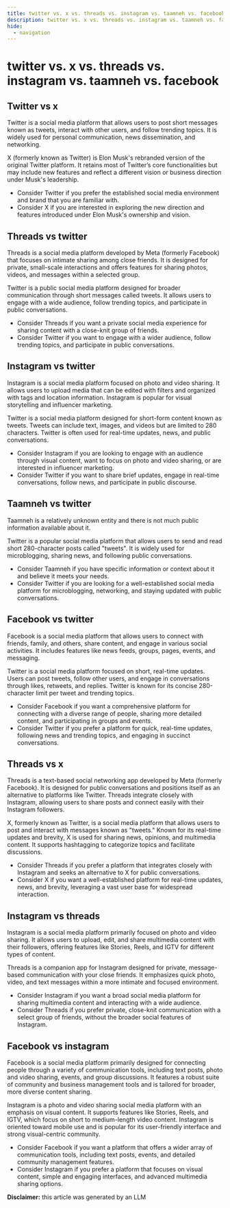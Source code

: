 ```yaml
---
title: twitter vs. x vs. threads vs. instagram vs. taamneh vs. facebook
description: twitter vs. x vs. threads vs. instagram vs. taamneh vs. facebook
hide:
  - navigation
---
```

# twitter vs. x vs. threads vs. instagram vs. taamneh vs. facebook

## Twitter vs x

Twitter is a social media platform that allows users to post short messages known as tweets, interact with other users, and follow trending topics. It is widely used for personal communication, news dissemination, and networking.

X (formerly known as Twitter) is Elon Musk's rebranded version of the original Twitter platform. It retains most of Twitter’s core functionalities but may include new features and reflect a different vision or business direction under Musk's leadership.

- Consider Twitter if you prefer the established social media environment and brand that you are familiar with.
- Consider X if you are interested in exploring the new direction and features introduced under Elon Musk's ownership and vision.


## Threads vs twitter

Threads is a social media platform developed by Meta (formerly Facebook) that focuses on intimate sharing among close friends. It is designed for private, small-scale interactions and offers features for sharing photos, videos, and messages within a selected group.

Twitter is a public social media platform designed for broader communication through short messages called tweets. It allows users to engage with a wide audience, follow trending topics, and participate in public conversations.

- Consider Threads if you want a private social media experience for sharing content with a close-knit group of friends.
- Consider Twitter if you want to engage with a wider audience, follow trending topics, and participate in public conversations.


## Instagram vs twitter

Instagram is a social media platform focused on photo and video sharing. It allows users to upload media that can be edited with filters and organized with tags and location information. Instagram is popular for visual storytelling and influencer marketing.

Twitter is a social media platform designed for short-form content known as tweets. Tweets can include text, images, and videos but are limited to 280 characters. Twitter is often used for real-time updates, news, and public conversations.

- Consider Instagram if you are looking to engage with an audience through visual content, want to focus on photo and video sharing, or are interested in influencer marketing.
- Consider Twitter if you want to share brief updates, engage in real-time conversations, follow news, and participate in public discourse.


## Taamneh vs twitter

Taamneh is a relatively unknown entity and there is not much public information available about it.

Twitter is a popular social media platform that allows users to send and read short 280-character posts called "tweets". It is widely used for microblogging, sharing news, and following public conversations.

- Consider Taamneh if you have specific information or context about it and believe it meets your needs.
- Consider Twitter if you are looking for a well-established social media platform for microblogging, networking, and staying updated with public conversations.


## Facebook vs twitter

Facebook is a social media platform that allows users to connect with friends, family, and others, share content, and engage in various social activities. It includes features like news feeds, groups, pages, events, and messaging.

Twitter is a social media platform focused on short, real-time updates. Users can post tweets, follow other users, and engage in conversations through likes, retweets, and replies. Twitter is known for its concise 280-character limit per tweet and trending topics.

- Consider Facebook if you want a comprehensive platform for connecting with a diverse range of people, sharing more detailed content, and participating in groups and events.
- Consider Twitter if you prefer a platform for quick, real-time updates, following news and trending topics, and engaging in succinct conversations.


## Threads vs x

Threads is a text-based social networking app developed by Meta (formerly Facebook). It is designed for public conversations and positions itself as an alternative to platforms like Twitter. Threads integrate closely with Instagram, allowing users to share posts and connect easily with their Instagram followers.

X, formerly known as Twitter, is a social media platform that allows users to post and interact with messages known as "tweets." Known for its real-time updates and brevity, X is used for sharing news, opinions, and multimedia content. It supports hashtagging to categorize topics and facilitate discussions.

- Consider Threads if you prefer a platform that integrates closely with Instagram and seeks an alternative to X for public conversations.
- Consider X if you want a well-established platform for real-time updates, news, and brevity, leveraging a vast user base for widespread interaction.


## Instagram vs threads

Instagram is a social media platform primarily focused on photo and video sharing. It allows users to upload, edit, and share multimedia content with their followers, offering features like Stories, Reels, and IGTV for different types of content.

Threads is a companion app for Instagram designed for private, message-based communication with your close friends. It emphasizes quick photo, video, and text messages within a more intimate and focused environment.

- Consider Instagram if you want a broad social media platform for sharing multimedia content and interacting with a wide audience.
- Consider Threads if you prefer private, close-knit communication with a select group of friends, without the broader social features of Instagram.


## Facebook vs instagram

Facebook is a social media platform primarily designed for connecting people through a variety of communication tools, including text posts, photo and video sharing, events, and group discussions. It features a robust suite of community and business management tools and is tailored for broader, more diverse content sharing.

Instagram is a photo and video sharing social media platform with an emphasis on visual content. It supports features like Stories, Reels, and IGTV, which focus on short to medium-length video content. Instagram is oriented toward mobile use and is popular for its user-friendly interface and strong visual-centric community.

- Consider Facebook if you want a platform that offers a wider array of communication tools, including text posts, events, and detailed community management features.
- Consider Instagram if you prefer a platform that focuses on visual content, simple and engaging interfaces, and advanced multimedia sharing options.


**Disclaimer:** this article was generated by an LLM